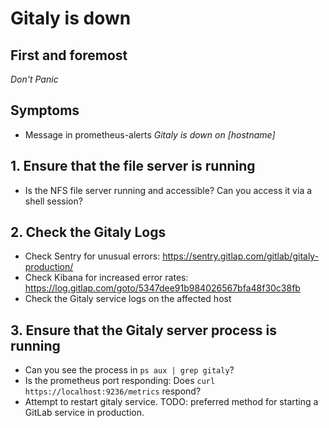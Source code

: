 # Gitaly is down

## First and foremost

*Don't Panic*

## Symptoms

* Message in prometheus-alerts _Gitaly is down on [hostname]_

## 1. Ensure that the file server is running

- Is the NFS file server running and accessible? Can you access it via a shell session?

## 2. Check the Gitaly Logs

- Check Sentry for unusual errors: https://sentry.gitlap.com/gitlab/gitaly-production/
- Check Kibana for increased error rates: https://log.gitlap.com/goto/5347dee91b984026567bfa48f30c38fb
- Check the Gitaly service logs on the affected host

## 3. Ensure that the Gitaly server process is running

- Can you see the process in `ps aux | grep gitaly`?
- Is the prometheus port responding: Does `curl https://localhost:9236/metrics` respond?
- Attempt to restart gitaly service. TODO: preferred method for starting a GitLab service in production.
